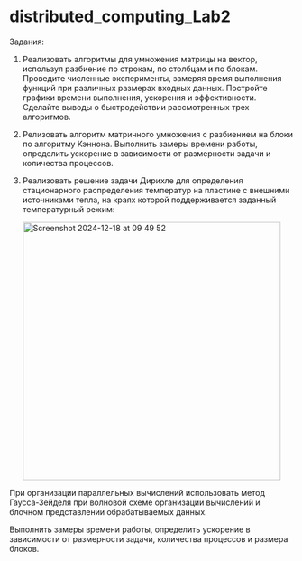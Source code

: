 # distributed_computing_Lab2
Задания:
1. Реализовать алгоритмы для умножения матрицы на вектор, используя разбиение по строкам, по столбцам и по блокам. Проведите численные эксперименты, замеряя время выполнения функций при различных размерах входных данных. Постройте графики времени выполнения, ускорения и эффективности. Сделайте выводы о быстродействии рассмотренных трех алгоритмов.
2. Релизовать алгоритм матричного умножения с разбиением на блоки по алгоритму Кэннона. Выполнить замеры времени работы, определить ускорение в зависимости от размерности задачи и количества процессов.
3. Реализовать решение задачи Дирихле для определения стационарного распределения температур на пластине с внешними источниками тепла, на краях которой поддерживается заданный температурный режим:

   <img width="457" alt="Screenshot 2024-12-18 at 09 49 52" src="https://github.com/user-attachments/assets/3db1f9bf-d128-4547-a995-c7d639b28237" />

При организации параллельных вычислений использовать метод Гаусса-Зейделя при волновой схеме организации вычислений и блочном представлении обрабатываемых данных.

Выполнить замеры времени работы, определить ускорение в зависимости от размерности задачи, количества процессов и размера блоков.
